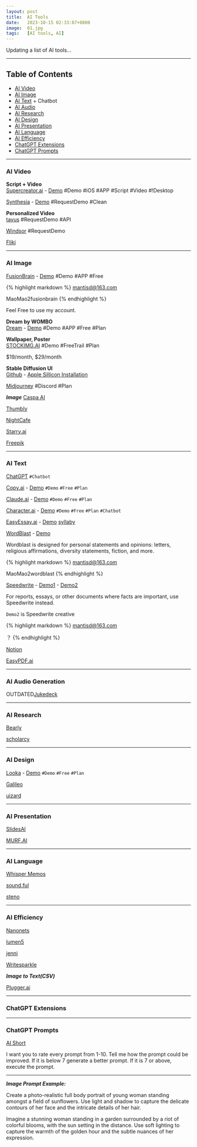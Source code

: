 ```yaml
---
layout: post
title:  AI Tools
date:   2023-10-15 02:33:07+0800
image:  01.jpg
tags:   [AI tools, AI]
---
```

Updating a list of AI tools...

* * *

Table of Contents
-----------------
*   [AI Video](#AI-Video)
*   [AI Image](#AI-Image)
*   [AI Text](#AI-Text) + Chatbot
*   [AI Audio](#AI-Audio)
*   [AI Research](#AI-Research)
*   [AI Design](#AI-Design)
*   [AI Presentation](#AI-Presentation)
*   [AI Language](#AI-Language)
*   [AI Efficiency](#AI-Efficiency)
*   [ChatGPT Extensions](#ChatGPT-Extensions)
*   [ChatGPT Prompts](#ChatGPT-Prompts)



---

### <a id="AI-Video"></a>AI Video

**Script + Video**  
[Supercreator.ai](https://www.supercreator.ai) - 
[Demo](https://app.supercreator.ai/home) #Demo #iOS #APP #Script #Video #!Desktop  

[Synthesia](https://www.synthesia.io) - 
[Demo](https://www.synthesia.io/free-ai-video-demo#OptimizedForSharing_New) #RequestDemo #Clean

**Personalized Video**  
[tavus](https://www.tavus.io) #RequestDemo #API  

[Windsor](https://www.windsor.io) #RequestDemo  

[Fliki]()

---

### <a id="AI-Image"></a>AI Image


[FusionBrain](https://fusionbrain.ai/en/editor/) - 
[Demo](https://fusionbrain.ai/en/editor/) #Demo #APP #Free

{% highlight markdown %}
mantisd@163.com

MaoMao2fusionbrain
{% endhighlight %}

Feel Free to use my account.


**Dream by WOMBO**  
[Dream](https://dream.ai) - 
[Demo](https://dream.ai/create) #Demo #APP #Free #Plan  

**Wallpaper, Poster**  
[STOCKIMG.AI](https://stockimg.ai) #Demo #FreeTrail #Plan 

$19/month, $29/month  

**Stable Diffusion UI**  
[Github](https://github.com/AUTOMATIC1111/stable-diffusion-webui/) - 
[Apple Sillicon Installation](https://github.com/AUTOMATIC1111/stable-diffusion-webui/wiki/Installation-on-Apple-Silicon)  

[Midjourney](https://www.midjourney.com) #Discord #Plan  



***Image***
[Caspa AI]()


[Thumbly]()

[NightCafe]()

[Starry.ai]()

[Freepik]()

---

### <a id="AI-Text"></a>AI Text

[ChatGPT]() `#Chatbot`

[Copy.ai](https://app.copy.ai/) - 
[Demo](https://app.copy.ai/projects/34884559?tool=chat&tab=results) `#Demo` `#Free` `#Plan`

[Claude.ai](https://claude.ai/) - 
[Demo](https://claude.ai/chat) `#Demo` `#Free` `#Plan`

[Character.ai](https://beta.character.ai) - 
[Demo](https://beta.character.ai) `#Demo` `#Free` `#Plan` `#Chatbot`

[EasyEssay.ai](https://www.easyessay.ai) - 
[Demo](https://www.easyessay.ai/writing)
[syllaby]()

[WordBlast](https://wordblst.com/) - 
[Demo](https://wordblst.com/app#)

Wordblast is designed for personal statements and opinions: letters, religious affirmations, diversity statements, fiction, and more.

{% highlight markdown %}
mantisd@163.com

MaoMao2wordblast
{% endhighlight %}

[Speedwrite](https://speedwrite.com/) - 
[Demo1](https://speedwrite.com/app) - 
[Demo2](https://speedwrite.com/creative-app)

For reports, essays, or other documents where facts are important, use Speedwrite instead.

`Demo2` is Speedwrite creative

{% highlight markdown %}
mantisd@163.com

？
{% endhighlight %}

[Notion]()

[EasyPDF.ai](https://easypdf.ai)

---

### <a id="AI-Audio"></a>AI Audio Generation

OUTDATED[Jukedeck]()

---

### <a id="AI-Research"></a>AI Research

[Bearly]()

[scholarcy]()

---

### <a id="AI-Design"></a>AI Design

[Looka](https://looka.com) - 
[Demo](https://looka.com/explore) `#Demo` `#Free` `#Plan`

[Galileo]()

[uizard]()

---

### <a id="AI-Presentation"></a>AI Presentation

[SlidesAI]()

[MURF.AI]()

---

### <a id="AI-Language"></a>AI Language

[Whisper Memos]()

[sound.ful]()

[steno]()

---

### <a id="AI-Efficiency"></a>AI Efficiency

[Nanonets]()

[lumen5]()

[jenni]()

[Writesparkle]()


***Image to Text(CSV)***

[Plugger.ai](https://www.plugger.ai/models/ocr-word-detection)

---

### <a id="ChatGPT-Extensions"></a>ChatGPT Extensions

---

### <a id="ChatGPT-Prompts"></a>ChatGPT Prompts

[AI Short]()


I want you to rate every prompt from 1-10. Tell me how the prompt could be improved. If it is below 7 generate a better prompt. If it is 7 or above, execute the prompt.

---

***Image Prompt Example:***

Create a photo-realistic full body portrait of young woman standing amongst a field of sunflowers. Use light and shadow to capture the delicate contours of her face and the intricate details of her hair.

Imagine a stunning woman standing in a garden surrounded by a riot of colorful blooms, with the sun setting in the distance. Use soft lighting to capture the warmth of the golden hour and the subtle nuances of her expression.